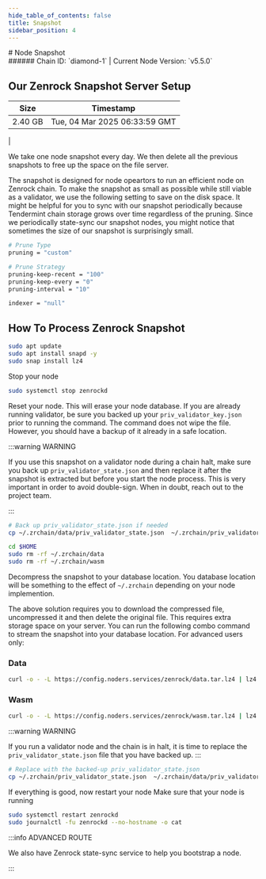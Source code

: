 ```yaml
---
hide_table_of_contents: false
title: Snapshot
sidebar_position: 4
---
```


<div class="h1-with-icon icon-zenrock">
# Node Snapshot
</div>
###### Chain ID: `diamond-1` | Current Node Version: `v5.5.0`

## Our Zenrock Snapshot Server Setup

| Size   | Timestamp   |
|--------|-------------|
| 2.40 GB | Tue, 04 Mar 2025 06:33:59 GMT |


We take one node snapshot every day. We then delete all the previous snapshots to free up the space on the file server.

The snapshot is designed for node opeartors to run an efficient node on Zenrock chain. To make the snapshot as small as possible while still viable as a validator, we use the following setting to save on the disk space. It might be helpful for you to sync with our snapshot periodically because Tendermint chain storage grows over time regardless of the pruning. Since we periodically state-sync our snapshot nodes, you might notice that sometimes the size of our snapshot is surprisingly small.

```bash title="app.toml"
# Prune Type
pruning = "custom"

# Prune Strategy
pruning-keep-recent = "100"
pruning-keep-every = "0"
pruning-interval = "10"
```

```bash title="config.toml"
indexer = "null"
```

## How To Process Zenrock Snapshot
```bash
sudo apt update
sudo apt install snapd -y
sudo snap install lz4
```

Stop your node
```bash
sudo systemctl stop zenrockd
```
Reset your node. This will erase your node database. If you are already running validator, be sure you backed up your `priv_validator_key.json` prior to running the command. The command does not wipe the file. However, you should have a backup of it already in a safe location.

:::warning WARNING

If you use this snapshot on a validator node during a chain halt, make sure you back up `priv_validator_state.json` and then replace it after the snapshot is extracted but before you start the node process. This is very important in order to avoid double-sign. When in doubt, reach out to the project team.

:::

```bash
# Back up priv_validator_state.json if needed
cp ~/.zrchain/data/priv_validator_state.json  ~/.zrchain/priv_validator_state.json

cd $HOME
sudo rm -rf ~/.zrchain/data
sudo rm -rf ~/.zrchain/wasm
```

Decompress the snapshot to your database location. You database location will be something to the effect of `~/.zrchain` depending on your node implemention.

The above solution requires you to download the compressed file, uncompressed it and then delete the original file. This requires extra storage space on your server. You can run the following combo command to stream the snapshot into your database location. For advanced users only:
### Data
```bash
curl -o - -L https://config.noders.services/zenrock/data.tar.lz4 | lz4 -d | tar -x -C ~/.zrchain
```
### Wasm
```bash
curl -o - -L https://config.noders.services/zenrock/wasm.tar.lz4 | lz4 -d | tar -x -C ~/.zrchain
```

:::warning WARNING

If you run a validator node and the chain is in halt, it is time to replace the `priv_validator_state.json` file that you have backed up.
:::

```bash
# Replace with the backed-up priv_validator_state.json
cp ~/.zrchain/priv_validator_state.json  ~/.zrchain/data/priv_validator_state.json
```

If everything is good, now restart your node
Make sure that your node is running

```bash
sudo systemctl restart zenrockd
sudo journalctl -fu zenrockd --no-hostname -o cat
```

:::info ADVANCED ROUTE

We also have Zenrock state-sync service to help you bootstrap a node.

:::

